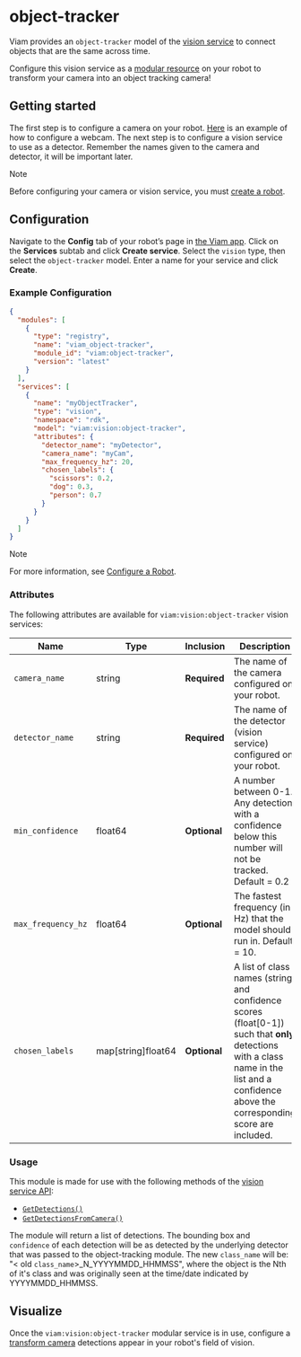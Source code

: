 # object-tracker

Viam provides an `object-tracker` model of the [vision service](/services/vision) to connect objects that are the same across time.

Configure this vision service as a [modular resource](https://docs.viam.com/modular-resources/) on your robot to transform your camera into an object tracking camera!

## Getting started

The first step is to configure a camera on your robot.  [Here](https://docs.viam.com/components/camera/webcam/) is an example of how to configure a webcam. The next step is to configure a vision service to use as a detector.  Remember the names given to the camera and detector, it will be important later. 

> [!NOTE]  
> Before configuring your camera or vision service, you must [create a robot](https://docs.viam.com/manage/fleet/robots/#add-a-new-robot).

## Configuration

Navigate to the **Config** tab of your robot’s page in [the Viam app](https://app.viam.com/). Click on the **Services** subtab and click **Create service**. Select the `vision` type, then select the `object-tracker` model. Enter a name for your service and click **Create**.

### Example Configuration

```json
{
  "modules": [
    {
      "type": "registry",
      "name": "viam_object-tracker",
      "module_id": "viam:object-tracker",
      "version": "latest"
    }
  ],
  "services": [
    {
      "name": "myObjectTracker",
      "type": "vision",
      "namespace": "rdk",
      "model": "viam:vision:object-tracker",
      "attributes": {
        "detector_name": "myDetector",
        "camera_name": "myCam",
        "max_frequency_hz": 20,
        "chosen_labels": {
          "scissors": 0.2,
          "dog": 0.3,
          "person": 0.7
        }
      }
    }
  ]
}

```

> [!NOTE]  
> For more information, see [Configure a Robot](https://docs.viam.com/manage/configuration/).

### Attributes

The following attributes are available for `viam:vision:object-tracker` vision services:

| Name | Type | Inclusion | Description |
| ---- | ---- | --------- | ----------- |
| `camera_name` | string | **Required** | The name of the camera configured on your robot. |
| `detector_name` | string | **Required** | The name of the detector (vision service) configured on your robot. |
| `min_confidence` | float64 | **Optional** | A number between 0-1. Any detection with a confidence below this number will not be tracked. Default = 0.2 |
| `max_frequency_hz` | float64 | **Optional** | The fastest frequency (in Hz) that the model should run in. Default = 10. |
| `chosen_labels` | map[string]float64 | **Optional** |  A list of class names (string) and confidence scores (float[0-1]) such that **only** detections with a class name in the list and a confidence above the corresponding score are included. |

### Usage

This module is made for use with the following methods of the [vision service API](https://docs.viam.com/services/vision/#api): 
- [`GetDetections()`](https://docs.viam.com/services/vision/#getdetections)
- [`GetDetectionsFromCamera()`](https://docs.viam.com/services/vision/#getdetectionsfromcamera)


The module will return a list of detections. The bounding box and `confidence` of each detection will be as detected by the underlying detector that was passed to the object-tracking module.  The new `class_name` will be: "< old `class_name`>_N_YYYYMMDD_HHMMSS", where the object is the Nth of it's class and was originally seen at the time/date indicated by YYYYMMDD_HHMMSS.


## Visualize 

Once the `viam:vision:object-tracker` modular service is in use, configure a [transform camera](https://docs.viam.com/components/camera/transform/) detections appear in your robot's field of vision.
